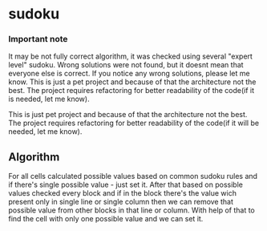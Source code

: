 # sudoku

### Important note
It may be not fully correct algorithm, it was checked using several "expert level" sudoku. Wrong solutions were not found, but it doesnt mean that everyone else is correct. If you notice any wrong solutions, please let me know.
This is just a pet project and because of that the architecture not the best. The project requires refactoring for better readability of the code(if it is needed, let me know).

This is just pet project and because of that the architecture not the best. 
The project requires refactoring for better readability of the code(if it will be needed, let me know).

## Algorithm
For all cells calculated possible values based on common sudoku rules and if there's single possible value - just set it.
After that based on possible values checked every block and if in the block there's the value wich present only in single line or single column then we can remove that possible value from other blocks in that line or column.
With help of that to find the cell with only one possible value and we can set it.
